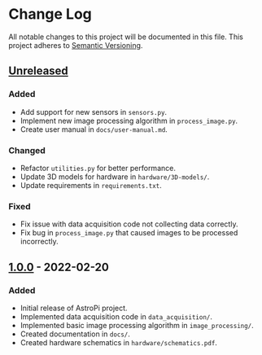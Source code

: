 # Change Log

All notable changes to this project will be documented in this file. This project adheres to [Semantic Versioning](https://semver.org/).

## [Unreleased]

### Added

- Add support for new sensors in `sensors.py`.
- Implement new image processing algorithm in `process_image.py`.
- Create user manual in `docs/user-manual.md`.

### Changed

- Refactor `utilities.py` for better performance.
- Update 3D models for hardware in `hardware/3D-models/`.
- Update requirements in `requirements.txt`.

### Fixed

- Fix issue with data acquisition code not collecting data correctly.
- Fix bug in `process_image.py` that caused images to be processed incorrectly.

## [1.0.0] - 2022-02-20

### Added

- Initial release of AstroPi project.
- Implemented data acquisition code in `data_acquisition/`.
- Implemented basic image processing algorithm in `image_processing/`.
- Created documentation in `docs/`.
- Created hardware schematics in `hardware/schematics.pdf`.

[Unreleased]: https://github.com/username/AstroPi-Project/compare/v1.0.0...HEAD
[1.0.0]: https://github.com/username/AstroPi-Project/releases/tag/v1.0.0
